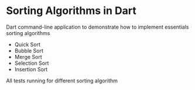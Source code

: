 # Sorting Algorithms in Dart

Dart command-line application to demonstrate how to implement essentials sorting algorithms

- Quick Sort
- Bubble Sort
- Merge Sort
- Selection Sort
- Insertion Sort

All tests running for different sorting algorithm
